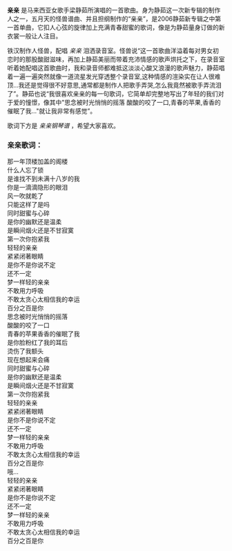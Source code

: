 

**亲亲**
是马来西亚女歌手梁静茹所演唱的一首歌曲。身为静茹这一次新专辑的制作人之一，五月天的怪兽谱曲、并且担纲制作的“亲亲”，是2006静茹新专辑之中第一首单曲，它扣人心弦的旋律加上充满青春甜蜜的歌词，像是为静茹量身订做的新衣裳一般让人注目。

  
铁汉制作人怪兽，配唱 _亲亲_
泪洒录音室。怪兽说“这一首歌曲洋溢着每对男女初恋时的那股酸甜滋味，再加上静茹美丽而带着充沛情感的歌声烘托之下，在录音室听着她配唱这首歌曲时，我和录音师都难抵这淡淡心酸又浪漫的歌声魅力，静茹唱着一遍一遍突然就像一道流星发光穿透整个录音室,这种情感的渲染实在让人很难顶…我还是觉得很不好意思,通常都是制作人把歌手弄哭,怎么我竟然被歌手弄流泪了”。静茹也说“我很喜欢亲亲的每一句歌词，它简单却完整地写出了年轻的我们对于爱的憧憬，像其中"思念被时光悄悄的摇落
酸酸的咬了一口,青春的苹果,香香的催眠了我…"就让我非常有感觉”。

  
歌词下方是 _亲亲钢琴谱_ ，希望大家喜欢。

### 亲亲歌词：

那一年顶楼加盖的阁楼  
什么人忘了锁  
是谁找不到未满十八岁的我  
你是一滴滴隐形的眼泪  
风一吹就乾了  
只能这样了是吗  
同时甜蜜与心碎  
是你的幽默还是温柔  
是瞬间烟火还是不甘寂寞  
第一次你抱紧我  
轻轻的亲亲  
紧紧闭著眼睛  
是你不是你说不定  
还不一定  
梦一样轻的亲亲  
不敢用力呼吸  
不敢太贪心太相信我的幸运  
百分之百是你  
思念被时光悄悄的摇落  
酸酸的咬了一口  
青春的苹果香香的催眠了我  
是你脸粉红了我的耳后  
烫伤了我额头  
现在想起来会痛  
同时甜蜜与心碎  
是你的幽默还是温柔  
是瞬间烟火还是不甘寂寞  
第一次你抱紧我  
轻轻的亲亲  
紧紧闭著眼睛  
是你不是你说不定  
还不一定  
梦一样轻的亲亲  
不敢用力呼吸  
不敢太贪心太相信我的幸运  
百分之百是你  
哦...  
轻轻的亲亲  
紧紧闭著眼睛  
是你不是你说不定  
还不一定  
梦一样轻的亲亲  
不敢用力呼吸  
不敢太贪心太相信我的幸运  
百分之百是你

